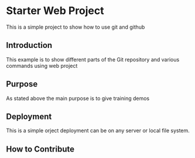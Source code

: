 # Starter Web Project

This is a simple project to show how to use git and github

## Introduction

This example is to show different parts of the Git repository and various commands using web project

## Purpose

As stated above the main purpose is to give training demos 

## Deployment 

This is a simple orject deployment can be on any server or local file system.

## How to Contribute


